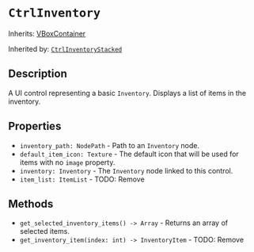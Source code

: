 # `CtrlInventory`

Inherits: [VBoxContainer](https://docs.godotengine.org/en/stable/classes/class_vboxcontainer.html)

Inherited by: [`CtrlInventoryStacked`](./ctrl_inventory_stacked.md)

## Description

A UI control representing a basic `Inventory`. Displays a list of items in the inventory.

## Properties

* `inventory_path: NodePath` - Path to an `Inventory` node.
* `default_item_icon: Texture` - The default icon that will be used for items with no `image` property.
* `inventory: Inventory` - The `Inventory` node linked to this control.
* `item_list: ItemList` - TODO: Remove

## Methods

* `get_selected_inventory_items() -> Array` - Returns an array of selected items.
* `get_inventory_item(index: int) -> InventoryItem` - TODO: Remove
